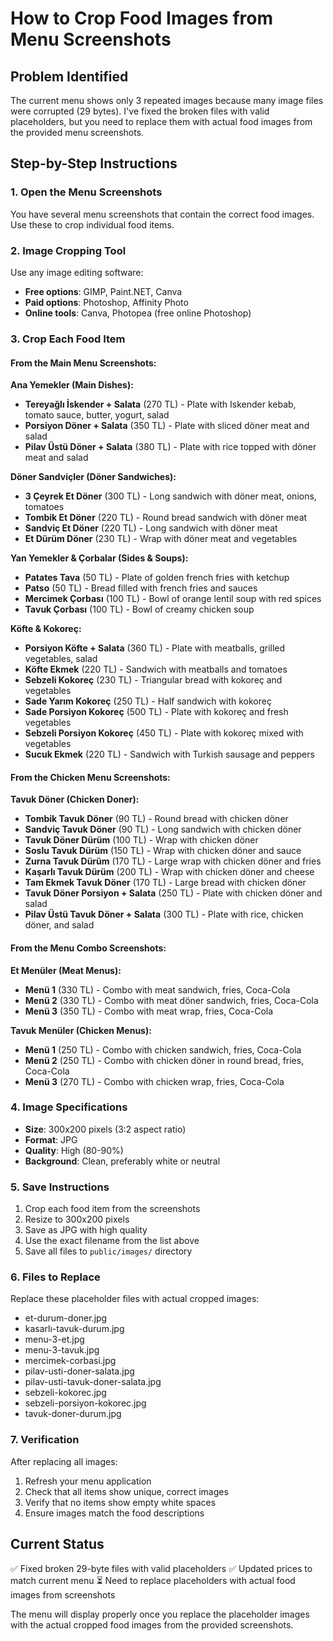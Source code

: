# How to Crop Food Images from Menu Screenshots

## Problem Identified

The current menu shows only 3 repeated images because many image files were corrupted (29 bytes). I've fixed the broken files with valid placeholders, but you need to replace them with actual food images from the provided menu screenshots.

## Step-by-Step Instructions

### 1. Open the Menu Screenshots

You have several menu screenshots that contain the correct food images. Use these to crop individual food items.

### 2. Image Cropping Tool

Use any image editing software:

- **Free options**: GIMP, Paint.NET, Canva
- **Paid options**: Photoshop, Affinity Photo
- **Online tools**: Canva, Photopea (free online Photoshop)

### 3. Crop Each Food Item

#### From the Main Menu Screenshots:

**Ana Yemekler (Main Dishes):**

- **Tereyağlı İskender + Salata** (270 TL) - Plate with Iskender kebab, tomato sauce, butter, yogurt, salad
- **Porsiyon Döner + Salata** (350 TL) - Plate with sliced döner meat and salad
- **Pilav Üstü Döner + Salata** (380 TL) - Plate with rice topped with döner meat and salad

**Döner Sandviçler (Döner Sandwiches):**

- **3 Çeyrek Et Döner** (300 TL) - Long sandwich with döner meat, onions, tomatoes
- **Tombik Et Döner** (220 TL) - Round bread sandwich with döner meat
- **Sandviç Et Döner** (220 TL) - Long sandwich with döner meat
- **Et Dürüm Döner** (230 TL) - Wrap with döner meat and vegetables

**Yan Yemekler & Çorbalar (Sides & Soups):**

- **Patates Tava** (50 TL) - Plate of golden french fries with ketchup
- **Patso** (50 TL) - Bread filled with french fries and sauces
- **Mercimek Çorbası** (100 TL) - Bowl of orange lentil soup with red spices
- **Tavuk Çorbası** (100 TL) - Bowl of creamy chicken soup

**Köfte & Kokoreç:**

- **Porsiyon Köfte + Salata** (360 TL) - Plate with meatballs, grilled vegetables, salad
- **Köfte Ekmek** (220 TL) - Sandwich with meatballs and tomatoes
- **Sebzeli Kokoreç** (230 TL) - Triangular bread with kokoreç and vegetables
- **Sade Yarım Kokoreç** (250 TL) - Half sandwich with kokoreç
- **Sade Porsiyon Kokoreç** (500 TL) - Plate with kokoreç and fresh vegetables
- **Sebzeli Porsiyon Kokoreç** (450 TL) - Plate with kokoreç mixed with vegetables
- **Sucuk Ekmek** (220 TL) - Sandwich with Turkish sausage and peppers

#### From the Chicken Menu Screenshots:

**Tavuk Döner (Chicken Doner):**

- **Tombik Tavuk Döner** (90 TL) - Round bread with chicken döner
- **Sandviç Tavuk Döner** (90 TL) - Long sandwich with chicken döner
- **Tavuk Döner Dürüm** (100 TL) - Wrap with chicken döner
- **Soslu Tavuk Dürüm** (150 TL) - Wrap with chicken döner and sauce
- **Zurna Tavuk Dürüm** (170 TL) - Large wrap with chicken döner and fries
- **Kaşarlı Tavuk Dürüm** (200 TL) - Wrap with chicken döner and cheese
- **Tam Ekmek Tavuk Döner** (170 TL) - Large bread with chicken döner
- **Tavuk Döner Porsiyon + Salata** (250 TL) - Plate with chicken döner and salad
- **Pilav Üstü Tavuk Döner + Salata** (300 TL) - Plate with rice, chicken döner, and salad

#### From the Menu Combo Screenshots:

**Et Menüler (Meat Menus):**

- **Menü 1** (330 TL) - Combo with meat sandwich, fries, Coca-Cola
- **Menü 2** (330 TL) - Combo with meat döner sandwich, fries, Coca-Cola
- **Menü 3** (350 TL) - Combo with meat wrap, fries, Coca-Cola

**Tavuk Menüler (Chicken Menus):**

- **Menü 1** (250 TL) - Combo with chicken sandwich, fries, Coca-Cola
- **Menü 2** (250 TL) - Combo with chicken döner in round bread, fries, Coca-Cola
- **Menü 3** (270 TL) - Combo with chicken wrap, fries, Coca-Cola

### 4. Image Specifications

- **Size**: 300x200 pixels (3:2 aspect ratio)
- **Format**: JPG
- **Quality**: High (80-90%)
- **Background**: Clean, preferably white or neutral

### 5. Save Instructions

1. Crop each food item from the screenshots
2. Resize to 300x200 pixels
3. Save as JPG with high quality
4. Use the exact filename from the list above
5. Save all files to `public/images/` directory

### 6. Files to Replace

Replace these placeholder files with actual cropped images:

- et-durum-doner.jpg
- kasarlı-tavuk-durum.jpg
- menu-3-et.jpg
- menu-3-tavuk.jpg
- mercimek-corbasi.jpg
- pilav-usti-doner-salata.jpg
- pilav-usti-tavuk-doner-salata.jpg
- sebzeli-kokorec.jpg
- sebzeli-porsiyon-kokorec.jpg
- tavuk-doner-durum.jpg

### 7. Verification

After replacing all images:

1. Refresh your menu application
2. Check that all items show unique, correct images
3. Verify that no items show empty white spaces
4. Ensure images match the food descriptions

## Current Status

✅ Fixed broken 29-byte files with valid placeholders
✅ Updated prices to match current menu
⏳ Need to replace placeholders with actual food images from screenshots

The menu will display properly once you replace the placeholder images with the actual cropped food images from the provided screenshots.



